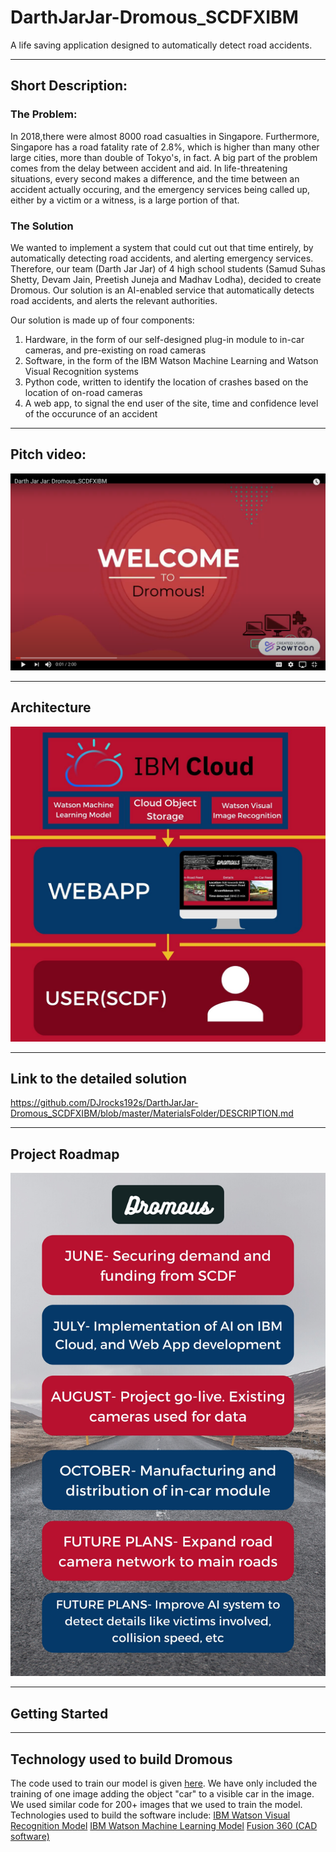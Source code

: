 # DarthJarJar-Dromous_SCDFXIBM
A life saving application designed to automatically detect road accidents.

---

## Short Description:

### The Problem:

In 2018,there were almost 8000 road casualties in Singapore. Furthermore, Singapore has a road fatality rate of 2.8%, which is higher than many other large cities, more than double of Tokyo's, in fact. A big part of the problem comes from the delay between accident and aid. In life-threatening situations, every second makes a difference, and the time between an accident actually occuring, and the emergency services being called up, either by a victim or a witness, is a large portion of that.

### The Solution

We wanted to implement a system that could cut out that time entirely, by automatically detecting road accidents, and alerting emergency services. Therefore, our team (Darth Jar Jar) of 4 high school students (Samud Suhas Shetty, Devam Jain, Preetish Juneja and Madhav Lodha), decided to create Dromous. Our solution is an AI-enabled service that automatically detects road accidents, and alerts the relevant authorities.

Our solution is made up of four components:
1. Hardware, in the form of our self-designed plug-in module to in-car cameras, and pre-existing on road cameras
2. Software, in the form of the IBM Watson Machine Learning and Watson Visual Recognition systems
3. Python code, written to identify the location of crashes based on the location of on-road cameras
4. A web app, to signal the end user of the site, time and confidence level of the occurunce of an accident

---

## Pitch video:

[![Watch the video](https://github.com/DJrocks192s/DarthJarJar-Dromous_SCDFXIBM/blob/master/MaterialsFolder/pitch%20video%20starting%20screen.png)](https://youtu.be/2zeULYH6-kI)

---

## Architecture

![alt text][logo]

[logo]: https://github.com/DJrocks192s/DarthJarJar-Dromous_SCDFXIBM/blob/master/MaterialsFolder/Dromous%20Architecture(1).jpg "Dromous Architecture"
---

## Link to the detailed solution
https://github.com/DJrocks192s/DarthJarJar-Dromous_SCDFXIBM/blob/master/MaterialsFolder/DESCRIPTION.md

---

## Project Roadmap

![alt text][logo2]

[logo2]: https://github.com/DJrocks192s/DarthJarJar-Dromous_SCDFXIBM/blob/master/MaterialsFolder/Dromous%20Roadmap.jpg "Dromous Roadmap"

---

## Getting Started

---

## Technology used to build Dromous
The code used to train our model is given [here](https://github.com/DJrocks192s/DarthJarJar-Dromous_SCDFXIBM/blob/master/MaterialsFolder/Visual%20Recognition%20Model%20Code.ipynb). We have only included the training of one image adding the object "car" to a visible car in the image. We used similar code for 200+ images that we used to train the model.
Technologies used to build the software include:
[IBM Watson Visual Recognition Model](https://dataplatform.cloud.ibm.com/studio/watson-vision-combined/d7e670d3-e6a6-42df-b14f-5b59d4f7bf80/view/objects?project_id=1fabf3ad-01f9-47c6-8594-bede42f9a743&training_definition_id=036b6927-e955-4e63-8763-ccfa3e4cf1a5&context=wdp)
[IBM Watson Machine Learning Model](https://dataplatform.cloud.ibm.com/analytics/notebooks/v2/683f27e4-c6ca-494b-b6fd-2c21ad492626/view?projectid=1fabf3ad-01f9-47c6-8594-bede42f9a743&context=wdp)
[Fusion 360 (CAD software)](https://a360.co/2B3X41y)
